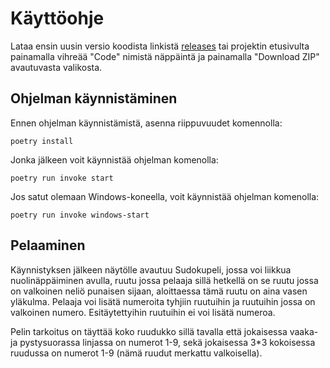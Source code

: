 # Käyttöohje
Lataa ensin uusin versio koodista linkistä [releases](https://github.com/McIlola/Ohjelmistotekniikka/releases) tai projektin etusivulta painamalla vihreää "Code" nimistä näppäintä ja painamalla "Download ZIP" avautuvasta valikosta.

## Ohjelman käynnistäminen
Ennen ohjelman käynnistämistä, asenna riippuvuudet komennolla:
```
poetry install
```
Jonka jälkeen voit käynnistää ohjelman komenolla:
```
poetry run invoke start
```
Jos satut olemaan Windows-koneella, voit käynnistää ohjelman komenolla:
```
poetry run invoke windows-start
```
## Pelaaminen
Käynnistyksen jälkeen näytölle avautuu Sudokupeli, jossa voi liikkua nuolinäppäiminen avulla, ruutu jossa pelaaja sillä hetkellä on se ruutu jossa on valkoinen neliö punaisen sijaan, aloittaessa tämä ruutu on aina vasen yläkulma. Pelaaja voi lisätä numeroita tyhjiin ruutuihin ja ruutuihin jossa on valkoinen numero. Esitäytettyihin ruutuihin ei voi lisätä numeroa.

Pelin tarkoitus on täyttää koko ruudukko sillä tavalla että jokaisessa vaaka- ja pystysuorassa linjassa on numerot 1-9, sekä jokaisessa 3*3 kokoisessa ruudussa on numerot 1-9 (nämä ruudut merkattu valkoisella).
